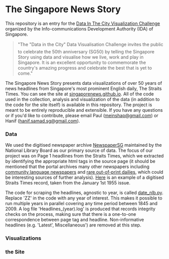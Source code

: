 The Singapore News Story 
=======================

This repository is an entry for the [Data In The City Visualization Challenge](https://ideas.ecitizen.gov.sg/a/pages/visualisationchallenge-home) organized by the Info-communications Development Authority (IDA) of Singapore.

> "The "Data in the City" Data Visualisation Challenge invites the public to celebrate the 50th anniversary (SG50) 
by telling the Singapore Story using data and visualise how we live, work and play in Singapore. It is an excellent opportunity to commemorate the country's amazing progress and celebrate the best that is yet to come."

The Singapore News Story presents data visualizations of over 50 years of news headlines from Singapore's most prominent English daily, The Straits Times. You can see the site at [singaporenews.github.io](singaporenews.github.io). All of the code used in the collection, analysis and visualization of the data (in addition to the code for the site itself) is available in this repository. The project is meant to be entirely reproducible and extensible. If you have any questions or if you'd like to contribute, please email Paul (meinshap@gmail.com) or Hanif (hanif.samad.sg@gmail.com). 

### Data
We used the digitised newspaper archive [NewspaperSG](http://eresources.nlb.gov.sg/newspapers/) maintained by the National Library Board as our primary source of data. The focus of our project was on Page 1 headlines from the Straits Times, which we extracted by identifying the appropriate html tags in the source page (it should be mentioned that the portal archives many other newspapers including [community language newspapers](http://eresources.nlb.gov.sg/newspapers/Digitised/Issue/nysp19550101-1.aspx) and [rare out-of-print dailies](http://eresources.nlb.gov.sg/newspapers/Digitised/Issue/singfreepressb19400101-1.aspx), which could be interesting sources of further analysis). [Here](http://eresources.nlb.gov.sg/newspapers/Digitised/Issue/straitstimes19550101-1.aspx) is an example of a digitised Straits Times record, taken from the January 1st 1955 issue. 

The code for scraping the headlines, agnostic to year, is called [date_nlb.py](https://github.com/SingaporeNews/singaporenews.github.io/blob/master/data/date_nlb.py). Replace 'ZZ' in the code with any year of interest. This makes it possible to run multiple years in parallel covering any time period between 1845 and 2009. A log file 'Headlines_(year).log' is produced that records integrity checks on the process, making sure that there is a one-to-one correspondence between page tag and headline.
Non-informative headlines (e.g. 'Latest', Miscellaneous') are removed at this step.

### Visualizations

### the Site
